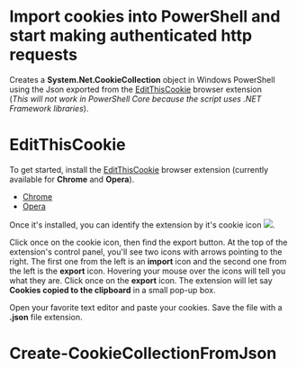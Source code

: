 # Import cookies into PowerShell and start making authenticated http requests  
Creates a **System.Net.CookieCollection** object in Windows PowerShell using the Json exported from the [EditThisCookie](https://www.editthiscookie.com) browser extension  
(*This will not work in PowerShell Core because the script uses .NET Framework libraries*).  

# EditThisCookie
To get started, install the [EditThisCookie](https://www.editthiscookie.com) browser extension (currently available for **Chrome** and **Opera**).  
   - [Chrome](https://chrome.google.com/webstore/detail/editthiscookie/fngmhnnpilhplaeedifhccceomclgfbg)
   - [Opera](https://addons.opera.com/en/extensions/details/edit-this-cookie)  

Once it's installed, you can identify the extension by it's cookie icon ![](https://cdn.editthiscookie.com/images/cookie_v1.png).  

Click once on the cookie icon, then find the export button. At the top of the extension's control panel, you'll see two icons with arrows pointing to the right. The first one from the left is an **import** icon and the second one from the left is the **export** icon. Hovering your mouse over the icons will tell you what they are. Click once on the **export** icon. The extension will let say **Cookies copied to the clipboard** in a small pop-up box.  

Open your favorite text editor and paste your cookies. Save the file with a **.json** file extension.  

# Create-CookieCollectionFromJson  
